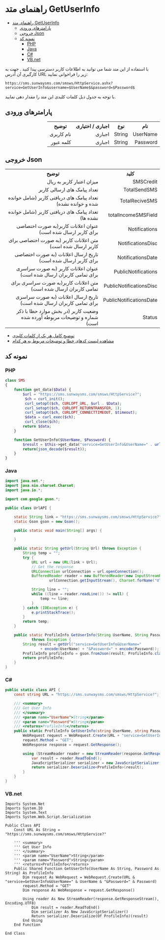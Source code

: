 # راهنمای متد GetUserInfo

- [راهنمای متد GetUserInfo](#راهنمای-متد-getuserinfo)
  - [پارامترهای ورودی](#پارامترهای-ورودی)
  - [خروجی Json](#خروجی-json)
  - [نمونه کد](#نمونه-کد)
    - [PHP](#php)
    - [Java](#java)
    - [C#](#c)
    - [VB.net](#vbnet)

با استفاده از این متد شما می توانید به اطلاعات کاربر دسترسی پیدا کنید . جهت به کارگیری آن آدرس URL زیر را فراخوانی نمایید:

```
https://sms.sunwaysms.com/smsws/HttpService.ashx?service=GetUserInfo&username=$UserName$&password=$Password$
```

با توجه به جدول ذیل کلمات کلیدی این متد را مقدار دهی نمایید.

## پارامترهای ورودی

<table dir="rtl" align="center">
<tr><th>نام</th><th>نوع</th><th>اجباری / اختیاری</th><th>توضیح</th></tr>
<tr><td>UserName</td><td>String</td><td>اجباری</td><td>نام کاربری</td></tr>
<tr><td>Password</td><td>String</td><td>اجباری</td><td>کلمه عبور</td></tr>
</table>

## خروجی Json

<table dir="rtl" align="center">
<tr><th>کلید</th><th>توضیح</th></tr>
<tr><td>SMSCredit</td><td>میزان اعتبار کاربر به ریال</td></tr>
<tr><td>TotalSendSMS</td><td>تعداد پیامک های ارسالی کاربر</td></tr>
<tr><td>TotalReciveSMS</td><td>تعداد پیامک های دریافتی کاربر (شامل خوانده شده و خوانده نشده)</td></tr>
<tr><td>totalIncomeSMSField</td><td>تعداد پیامک های دریافتی کاربر (شامل خوانده نشده ها)</td></tr>
<tr><td>Notifications</td><td>عنوان اعلانات کاربر(به صورت اختصاصی برای کاربر ارسال شده است)</td></tr>
<tr><td>NotificationsDisc</td><td>متن اعلانات کاربر (به صورت اختصاصی برای کاربر ارسال شده است)</td></tr>
<tr><td>NotificationsDate</td><td>تاریخ ارسال اعلانات (به صورت اختصاصی برای کاربر ارسال شده است)</td></tr>
<tr><td>PublicNotifications</td><td>عنوان اعلانات کاربر (به صورت سراسری برای تمامی کاربران ارسال شده است)</td></tr>
<tr><td>PublicNotificationsDisc</td><td>متن اعلانات کاربر(به صورت سراسری برای تمامی کاربران ارسال شده است)</td></tr>
<tr><td>PublicNotificationsDate</td><td>تاریخ ارسال اعلانات (به صورت سراسری برای تمامی کاربران ارسال شده است)</td></tr>
<tr><td>Status</td><td>وضعیت کاربر (در بخش موارد حطا با ذکر شماره و توضیحات مربوطه آورده شده است)</td></tr>
</table>

- [ توضیح کامل هر یک از کلمات کلیدی](https://github.com/sunwaysms/url/blob/main/Parameters.md)
- [مشاهده لیست کدهای خطا و توضیحات مربوط به هر کدام](https://github.com/sunwaysms/url/blob/main/Errors.md)

## نمونه کد

### PHP

```PHP
class SMS
{
    function get_data($Data) {
        $url = "https://sms.sunwaysms.com/smsws/HttpService?";
         $ch = curl_init();
         curl_setopt($ch, CURLOPT_URL, $url . $Data);
         curl_setopt($ch, CURLOPT_RETURNTRANSFER, 1);
         curl_setopt($ch, CURLOPT_CONNECTTIMEOUT, $timeout);
         $data = curl_exec($ch);
         curl_close($ch);
        return $data;
    }

    function GetUserInfo($UserName, $Password) {
        $result = $this->get_data("service=GetUserInfo&UserName=" . urlencode($UserName) . "&Password=" . urlencode($Password));
        return(json_decode($result));
    }
}
```

### Java

```Java
import java.net.*;
import java.nio.charset.Charset;
import java.io.*;

import com.google.gson.*;

public class UrlAPI {

    static String link = "https://sms.sunwaysms.com/smsws/HttpService?";
    static Gson gson = new Gson();

    public static void main(String[] args) {
        
    }

    public static String getUrl(String Url) throws Exception {
        String temp = "";
        try {
            URL url = new URL(link + Url);
            // Get the response
            URLConnection urlConnection = url.openConnection();
            BufferedReader reader = new BufferedReader(new InputStreamReader(
                    urlConnection.getInputStream(), Charset.forName("UTF-8")));

            String line = "";
            while ((line = reader.readLine()) != null) {
                temp += line;
            }
        } catch (IOException e) {
            e.printStackTrace();
        }
        return temp;
    }

    public static ProfileInfo GetUserInfo(String UserName, String Password)
            throws Exception {
        String result = getUrl("service=GetUserInfo&UserName="
                + encode(UserName) + "&Password=" + encode(Password));
        ProfileInfo profileInfo = gson.fromJson(result, ProfileInfo.class);
        return profileInfo;
    }
}
```

### C#

```C#
public static class API {
    const string URL = "https://sms.sunwaysms.com/smsws/HttpService?";

    /// <summary>
    /// Get User Info
    /// </summary>
    /// <param name="UserName">String</param>
    /// <param name="Password">String</param>
    /// <returns>ProfileInfo</returns>
    public static ProfileInfo GetUserInfo(string UserName, string Password) {
        WebRequest request = WebRequest.Create(URL + "service=GetUserInfo&UserName=" + UserName + "&Password=" + Password);
        request.Method = "GET";
        WebResponse response = request.GetResponse();

        using (StreamReader reader = new StreamReader(response.GetResponseStream(), Encoding.UTF8)) {
            var result = reader.ReadToEnd();
            JavaScriptSerializer serializer = new JavaScriptSerializer();
            return serializer.Deserialize<ProfileInfo>(result);
        }
    }
}
```

### VB.net

```VB
Imports System.Net
Imports System.IO
Imports System.Text
Imports System.Web.Script.Serialization

Public Class API
    Const URL As String = "https://sms.sunwaysms.com/smsws/HttpService?"

    ''' <summary>
    ''' Get User Info
    ''' </summary>
    ''' <param name="UserName">String</param>
    ''' <param name="Password">String</param>
    ''' <returns>ProfileInfo</returns>
    Public Shared Function GetUserInfo(UserName As String, Password As String) As ProfileInfo
        Dim request As WebRequest = WebRequest.Create(URL & "service=GetUserInfo&UserName=" & UserName & "&Password=" & Password)
        request.Method = "GET"
        Dim response As WebResponse = request.GetResponse()

        Using reader As New StreamReader(response.GetResponseStream(), Encoding.UTF8)
            Dim result = reader.ReadToEnd()
            Dim serializer As New JavaScriptSerializer()
            Return serializer.Deserialize(Of ProfileInfo)(result)
        End Using
    End Function

End Class
```
